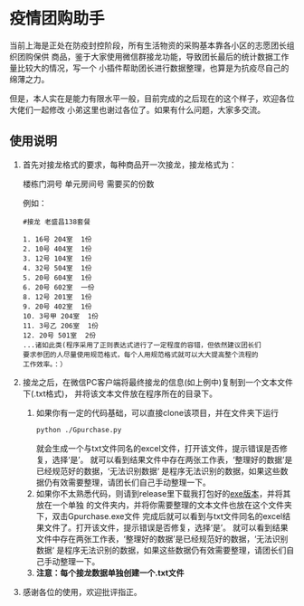 # 疫情团购助手
当前上海是正处在防疫封控阶段，所有生活物资的采购基本靠各小区的志愿团长组织团购保供
商品，鉴于大家使用微信群接龙功能，导致团长最后的统计数据工作量比较大的情况，写一个
小插件帮助团长进行数据整理，也算是为抗疫尽自己的绵薄之力。

但是，本人实在是能力有限水平一般，目前完成的之后现在的这个样子，欢迎各位大佬们一起修改
小弟这里也谢过各位了。如果有什么问题，大家多交流。

## 使用说明
1. 首先对接龙格式的要求，每种商品开一次接龙，接龙格式为：
   
    楼栋门洞号 单元房间号 需要买的份数

   例如：
   ```commandline
   #接龙 老盛昌138套餐
   
   1. 16号 204室  1份
   2. 10号 404室  1份
   3. 12号 104室  1份
   4. 32号 504室  1份
   5. 20号 604室  1份
   6. 20号 602室  一份
   8. 12号 201室  1份
   9. 20号 402室  1份
   10. 3号甲 204室  1份
   11. 3号乙 206室  1份
   12. 20号 501室  2份
   ...诸如此类(程序采用了正则表达式进行了一定程度的容错，但依然建议团长们
   要求参团的人尽量使用规范格式，每个人用规范格式就可以大大提高整个流程的
   工作效率。：）
   ```
   
2. 接龙之后，在微信PC客户端将最终接龙的信息(如上例中)复制到一个文本文件下(.txt格式)，
并将该文本文件放在程序所在的目录下。
   1. 如果你有一定的代码基础，可以直接clone该项目，并在文件夹下运行
      ```bash
      python ./Gpurchase.py
      ```
      就会生成一个与txt文件同名的excel文件，打开该文件，提示错误是否修复，选择‘是’。
      就可以看到结果文件中存在两张工作表，‘整理好的数据’是已经规范好的数据，‘无法识别数据‘
      是程序无法识别的数据，如果这些数据仍有效需要整理，请团长们自己手动整理一下。
   2. 如果你不太熟悉代码，则请到release里下载我打包好的[exe版本](https://gitee.com/NaCl_cn/gpurchase/attach_files/1027002/download/Gpurchase.exe)，并将其放在一个单独
      的文件夹内，并将你需要整理的文本文件也放在这个文件夹下，双击Gpurchase.exe文件
      完成后就可以看到与txt文件同名的excel结果文件了。打开该文件，提示错误是否修复，选择‘是’。
      就可以看到结果文件中存在两张工作表，‘整理好的数据’是已经规范好的数据，‘无法识别数据‘
      是程序无法识别的数据，如果这些数据仍有效需要整理，请团长们自己手动整理一下。
   3. **注意：每个接龙数据单独创建一个.txt文件**

3. 感谢各位的使用，欢迎批评指正。

